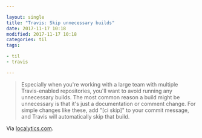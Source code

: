 ```yaml
---

layout: single
title: "Travis: Skip unnecessary builds"
date: 2017-11-17 10:18
modified: 2017-11-17 10:18
categories: til
tags:

- til
- travis

---
```


> Especially when you're working with a large team with multiple Travis-enabled repositories,
> you'll want to avoid running any unnecessary builds.
> The most common reason a build might be unnecessary is that it's just a documentation or comment change.
> For simple changes like these, add "\[ci skip\]" to your commit message,
> and Travis will automatically skip that build.

Via [localytics.com](https://web.archive.org/web/20180329110316/http://eng.localytics.com/best-practices-and-common-mistakes-with-travis-ci/).
